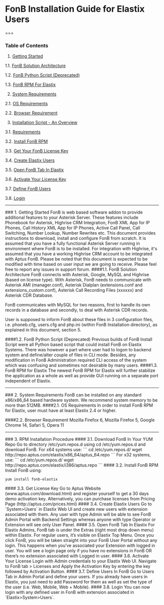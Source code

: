 FonB Installation Guide for Elastix Users
==================
===
### Table of Contents
1. [Getting Started](#gettingstarted)

  1.1. [FonB Solution Architecture](#solution-architecture)
  
  1.2. [FonB Python Script (Deprecated)](#install-script)
  
  1.3. [FonB RPM For Elastix](#elastix-rpm)

2. [System Requirements](#systemrequirements)

  2.1. [OS Requirements](#osrequirements)

  2.2. [Browser Requirement](#browserrequirement)
   
3. [Installation Script - An Overview](#rpm-installation)

  3.1. [Requirements](#download)
  
  3.2. [Install FonB RPM](#install-rpm)
  
  3.3. [Get Your FonB License Key](#get-license)
  
  3.4. [Create Elastix Users](#create-elastix-users)
  
  3.5. [Open FonB Tab In Elastix](#open-fonb-tab)
  
  3.6. [Activate Your License Key](#activate-license)
  
  3.7. [Define FonB Users](#define-fonb-users)
  
  3.8. [Login](#login)
  
___
<a name="gettingstarted"/>
### 1. Getting Started
FonB is web based software addon to provide additional features to your Asterisk Server. These features include Phonebook for Asterisk, Highrise CRM Integration, FonB XML App for IP Phones, Call History XML App for IP Phones, Active Call Panel, Call Switching, Number Lookup, Number Rewrites etc. This document provides instructions to download, install and configure FonB from scratch. It is assumed that you have a fully functional Asterisk Server running in environment where FonB is to be installed. For integration with Highrise, it's assumed that you have a working Highrise CRM account to be integrated with Aptus FonB. Please be noted that this document is expected to be modified with time based on user input we are going to receive. Please feel free to report any issues in support forum.
<a name="solution-architecture"/>
####1.1. FonB Solution Architecture
FonB connects with Asterisk, Google, MySQL and Highrise (based on license type). With Asterisk, FonB needs to communicate with Asterisk AMI (manager.conf), Asterisk Dialplan (extensions.conf and extensions_custom.conf), Asterisk Call Recording Files (xxxxxx) and Asterisk CDR Database.

FonB communicates with MySQL for two reasons, first to handle its own records in a database and secondly, to deal with Asterisk CDR records.

User is supposed to inform FonB about these files in 3 configuration files, i.e. phoneb.cfg, users.cfg and php.ini (within FonB Installation directory), as explained in this document, section 5.

<a name="install-script"/>
####1.2. FonB Python Script (Deprecated)
Previous builds of FonB Install Script were all Python based script that could install FonB on Elastix Systems. There was however a part where user had to logon to backend system and define/alter couple of files in CLI mode. Besides, any modification in FonB Administration required CLI access of the system which was confusing and sometimes not desirable by many users.

<a name="elastix-rpm"/>
####1.3. FonB RPM for Elastix
The newest FonB RPM for Elastix will further stabilize the application as a whole as well as provide GUI running on a separate port independent of Elastix.


___
<a name="systemrequirements"/>
### 2. System Requirements
FonB can be installed on any standard x86/x86_64 based hardware system. We recommend system memory to be more than 512MB.
<a name="osrequirements"/>
####2.1. OS Requirements
In order to install FonB RPM for Elastix, user must have at least Elastix 2.4 or higher.

####2.2. Browser Requirement
Mozilla Firefox 6, Mozilla Firefox 5, Google Chrome 14, Safari 5, Opera 11
___

<a name="rpm-installation"/>
### 3. RPM Installation Procedure


<a name="download"/>
#### 3.1. Download FonB In Your YUM Repo
Go to directory /etc/yum.repos.d using cd /etc/yum.repos.d and download FonB. For x64 systems use:
```
cd /etc/yum.repos.d/
wget http://repo.aptus.com/elastix/x86_64/aptus_64.repo
```
For x32 systems, use:
```
cd /etc/yum.repos.d/
wget http://repo.aptus.com/elastix/i386/aptus.repo
```


<a name="install-rpm"/>
#### 3.2. Install FonB RPM
Install FonB using:

```
yum install fonb-elastix
```

<a name="get-license"/>
#### 3.3. Get License Key
Go to Aptus Website (www.aptus.com/download.html) and register yourself to get a 30 days demo activation key. Alternatively, you can purchase licenses from Pricing Page (http://aptus.com/prices.html)

<a name="create-elastix-users"/>
#### 3.4. Create Elastix Users
Go to `System>Users` in Elastix Web UI and create new users with extension associated with them. Any user with type Admin will be able to see FonB Admin Portal with Backend Settings whereas anyone with type Operator or Extension will see only User Panel.

<a name="open-fonb-tab"/>
#### 3.5. Open FonB Tab In Elastix
For Elastix Admins, FonB tab is under the Extras (right most drop down menu) within Elastix. For regular users, it’s visible on Elastix Top Menu. Once you click FonB, you will be taken straight into your FonB User Portal without any login. This happens when you’ve associated your Extension with logged in user. You will see a login page only if you have no extensions in FonB OR there’s no extension associated with Logged in user.

<a name="activate-license"/>
#### 3.6. Activate Your License
Login with Admin credentials to your Elastix Web UI. Navigate to FonB tab > Licenses and Apply the Activation Key by entering the key followed by Activation Button.

<a name="define-fonb-users"/>
#### 3.7. Define Users In FonB
Go to Users Tab in Admin Portal and define your users. If you already have users in Elastix, you just need to add Password for them as well as set the type of the user (i.e. Web, Mobile, Web + Mobile).

<a name="login"/>
#### 3.8. Login
You can now login with any defined user in FonB with extension associated in `Elastix>System>Users`.


